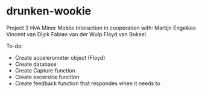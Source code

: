 drunken-wookie
==============

Project 3 HvA Minor Mobile Interaction in cooperation with:
Martijn Engelkes
Vincent van Dijck
Fabian van der Wulp
Floyd van Boksel

To-do:
- Create accelerometer object (Floyd)
- Create database
- Create Capture function
- Create excersice function
- Create feedback function that respondes when it needs to

